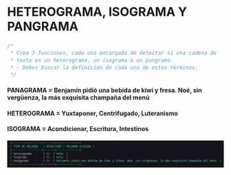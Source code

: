 # HETEROGRAMA, ISOGRAMA Y PANGRAMA

```javascript	
/*
 * Crea 3 funciones, cada una encargada de detectar si una cadena de
 * texto es un heterograma, un isograma o un pangrama.
 * - Debes buscar la definición de cada uno de estos términos.
 */
```

####  PANAGRAMA = Benjamín pidió una bebida de kiwi y fresa. Noé, sin vergüenza, la más exquisita champaña del menú
####  HETEROGRAMA = Yuxtaponer, Centrifugado, Luteranismo
####  ISOGRAMA = Acondicionar, Escritura, Intestinos

<center>
    <img src="info.png">
</center>
